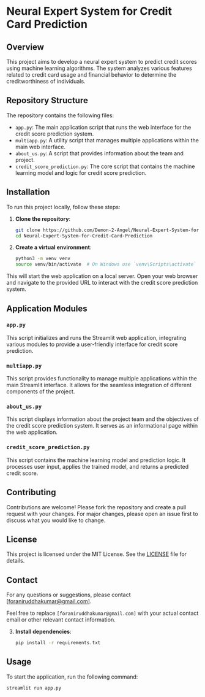 # Neural Expert System for Credit Card Prediction

## Overview
This project aims to develop a neural expert system to predict credit scores using machine learning algorithms. The system analyzes various features related to credit card usage and financial behavior to determine the creditworthiness of individuals.

## Repository Structure
The repository contains the following files:

- `app.py`: The main application script that runs the web interface for the credit score prediction system.
- `multiapp.py`: A utility script that manages multiple applications within the main web interface.
- `about_us.py`: A script that provides information about the team and project.
- `credit_score_prediction.py`: The core script that contains the machine learning model and logic for credit score prediction.

## Installation
To run this project locally, follow these steps:

1. **Clone the repository**:
    ```bash
    git clone https://github.com/Demon-2-Angel/Neural-Expert-System-for-Credit-Card-Prediction.git
    cd Neural-Expert-System-for-Credit-Card-Prediction
    ```

2. **Create a virtual environment**:
    ```bash
    python3 -m venv venv
    source venv/bin/activate  # On Windows use `venv\Scripts\activate`
    ```
This will start the web application on a local server. Open your web browser and navigate to the provided URL to interact with the credit score prediction system.

## Application Modules
### `app.py`
This script initializes and runs the Streamlit web application, integrating various modules to provide a user-friendly interface for credit score prediction.

### `multiapp.py`
This script provides functionality to manage multiple applications within the main Streamlit interface. It allows for the seamless integration of different components of the project.

### `about_us.py`
This script displays information about the project team and the objectives of the credit score prediction system. It serves as an informational page within the web application.

### `credit_score_prediction.py`
This script contains the machine learning model and prediction logic. It processes user input, applies the trained model, and returns a predicted credit score.

## Contributing
Contributions are welcome! Please fork the repository and create a pull request with your changes. For major changes, please open an issue first to discuss what you would like to change.

## License
This project is licensed under the MIT License. See the [LICENSE](LICENSE) file for details.

## Contact
For any questions or suggestions, please contact [foraniruddhakumar@gmail.com].


Feel free to replace `[foraniruddhakumar@gmail.com]` with your actual contact email or other relevant contact information.


3. **Install dependencies**:
    ```bash
    pip install -r requirements.txt
    ```

## Usage
To start the application, run the following command:
```bash
streamlit run app.py
